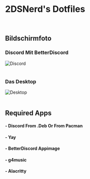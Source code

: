 # 2DSNerd's Dotfiles
<br>

## Bildschirmfoto
### Discord Mit BetterDiscord
<img src="https://lh3.googleusercontent.com/pw/AIL4fc-2tPwWwWVxZPscdSYXAoTN-FxLTZc5k_9wftD3Lxe2JaUVJdKORCgd8aicP3v5vwJsaNniqbL3-G1w-eqMLMrB8uQ5iQ83tMSKwRnhj7xe32N8xjTGPU6lykpwQWeL7zjD264JyYNRkChlF1tjaUfwS-8M_-b4qQjbpli9BjpUAQaS4LPHQT9R5yjx04deCM0X_r1vIrdgDCxkJcooqnbGI3BEYxw0-0XiqkNwmoj3ft8c3KOru5Sge0eUaB_5DKGFYjI2J9PAIiERYB3b7ie6b6OxIqATT6n3kRIhOYfFA3_KO3J_wKZsWvGL80XsioRUj6gwBmdYgnOiuUK3UYvAz7z39obXBpVB2RyGO8xVhIH8dmMfg4HSZaO9ivHPEI_YX23KE9I-nh5FRF8qun7gaeynP2a-mLOKK3L_8RgAc9JxkeLgvHUudlRfVZAppkHedGaGsWvqdxOZtU7xlHMapHF0hW8aMYFApg6guQwpnAsIBXjeMkU8BqLutR7y3CBpYAAC3sDg91o1mKG2uci6sdfg92zEBp_-nBlzJu46umLetshGSUUSuv7NO5fF7c2YxksXVQQRtMOce_XTA2P_L5srCKBqaRMfejmxonDlj9sDIQ1Xm5WUsvdw5PaEk371xR3zYqPedygOVc0THW1hPooJ4VC5ww4_PcjZiM49lA3nYII9uJse41-MoLAvNBmVRAudORKdVgtfxoqoLG72EVbL78V1PmH7izGA9z9UVhXlt5owOlxmL3T_UzcFa_rE04p5vlin2-L0usVnAOzCa7mWfApMILzObYQqaOB36uRz2t29KK9HOMwo6Ax4b8Qk72zY8dfOR6hrEjQSRKBLXfqbDY_xb0Q0we5xtLQks_W0TzpZQ7UcCpsMrji6kDMDK9hJag5rLkTjujWqUQ=w1092-h612-s-no?authuser=0" alt="Discord">
<br>
<br>

### Das Desktop
<img src="https://lh3.googleusercontent.com/pw/AIL4fc_rcQFKm424UlO3jLHZ64xTTf7mF85tyU4RbYx-C_GqPe9Ut6azA05oeSoSuMeGvDS-PWD-3pqX2XRQLKRBicyayimL68wzp3_epbCtNIAs0IpNKlkBRGuqOi2hNd2YmnLIphbmJrkG5JDUmoO3i7Qzq5jJ-uYaNqWP42Ws9sVVanIzWriVVl4N3xsG3mREPg01ygDE7kJm6no8TAwXs79gO-hlLh3868fiIWn9xehi5BrBs0yhPJnIgREouiVz8I2Yzw_0tS7kCbOmGCNK90VotA7OPUhSU_-CnObeTJOfXlrrfY3K5h0qM6FStQdwBxczUlUrehD9ngzEIjUrx51VD2ATkF7NjTfH8Fjb0XKVYJMmiRIDqGIoR4YKCIrpaC5dmALX3jPSueuwdDGn09hK_JRqUdyFxxEyWPxPAUbHbFmys0jI49ffyy6RUnKj9nNLWXsh0nIO9mPLZm6x0bmVPhPdtr7FXFMSbre4xZVrAe0QmkPNl60pqTVrjk8EQwB09DCFX93X_WgHl56HcpBJ0YWl68JGYgOT4p304MLPMFGZFgGs28vSzNYQWIzjFuXCAzPS6dK5Sne5kmUc_jTBokXrGojNVIGCe8a8f0pLFIJElgwaihcySeV8I-LunqaI7OsAQ8IQ5PQ0hWdJlpleMJC1MFHPtBB5vO0R-M15NLjAnHl_a31o2JwPbs_P2USQG3ubCkr1U5aNJ_mNm6H_1-Auj4iyhqteuIAH09OyRhIhSdZpzxQTFXXQSRtQHMkUMydKom3SMpuqhx8cnhlgSCscFXmU_ezRXPa9FxFUb6dlOeS0P-aCP7PWBJ0SNphB8cROGoUCvY5WCt3nMyaX5_ubJZ7Zt_oLhcOlCvl52mGd4vTNInQAKwHaqcMD8GKLgAcrthiMvK0nSUyX2w=w976-h612-s-no?authuser=0" alt="Desktop">
<br>
<br>

## Required Apps
#### - Discord From .Deb Or From Pacman
#### - Yay
#### - BetterDiscord Appimage
#### - g4music
#### - Alacritty

